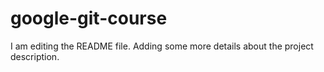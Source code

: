 # google-git-course

I am editing the README file. Adding some more details about the project description.

